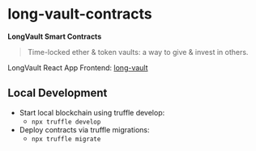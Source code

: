 # long-vault-contracts

**LongVault Smart Contracts**

> Time-locked ether & token vaults: a way to give & invest in others.

LongVault React App Frontend: [long-vault](https://github.com/kalynbeach/long-vault)

## Local Development

* Start local blockchain using truffle develop:
  * `npx truffle develop`
* Deploy contracts via truffle migrations:
  * `npx truffle migrate`

